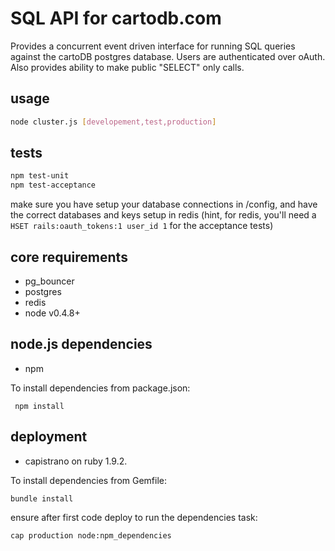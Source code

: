 SQL API for cartodb.com
========================
 
Provides a concurrent event driven interface for running SQL queries against the cartoDB postgres database. Users are authenticated over oAuth. Also provides ability to make public "SELECT" only calls.

usage
------
``` bash
node cluster.js [developement,test,production]
```

tests
------
``` bash
npm test-unit
npm test-acceptance
```

make sure you have setup your database connections in /config, and have the correct databases and keys setup in redis (hint, for redis, you'll need a `HSET rails:oauth_tokens:1 user_id 1` for the acceptance tests)


core requirements
-------------
* pg_bouncer
* postgres
* redis
* node v0.4.8+

node.js dependencies
---------------------
* npm

To install dependencies from package.json:

``` npm install```

deployment
----------
* capistrano on ruby 1.9.2. 

To install dependencies from Gemfile:

```bundle install``` 

ensure after first code deploy to run the dependencies task:

```cap production node:npm_dependencies```

